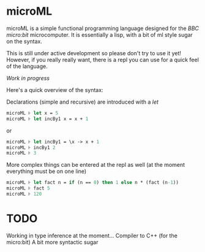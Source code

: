 # microML

microML is a simple functional programming language designed for the *BBC micro:bit* microcomputer. It is
essentially a lisp, with a bit of ml style sugar on the syntax.

This is still under active development so please don't try to use it yet! However, if you really really want,
there is a repl you can use for a quick feel of the language.

*Work in progress*

Here's a quick overview of the syntax:

Declarations (simple and recursive) are introduced with a _let_

```ml
microML ⊦ let x = 5
microML ⊦ let incBy1 x = x + 1
```

or 

```ml
microML ⊦ let incBy1 = \x -> x + 1
microML ⊦ incBy1 2
microML ⊦ 3
```

More complex things can be entered at the repl as well (at the moment everything must be on one line)

```ml
microML ⊦ let fact n = if (n == 0) then 1 else n * (fact (n-1))
microML ⊦ fact 5
microML ⊦ 120
```

TODO
====

Working in type inference at the moment...
Compiler to C++ (for the micro:bit)
A bit more syntactic sugar
